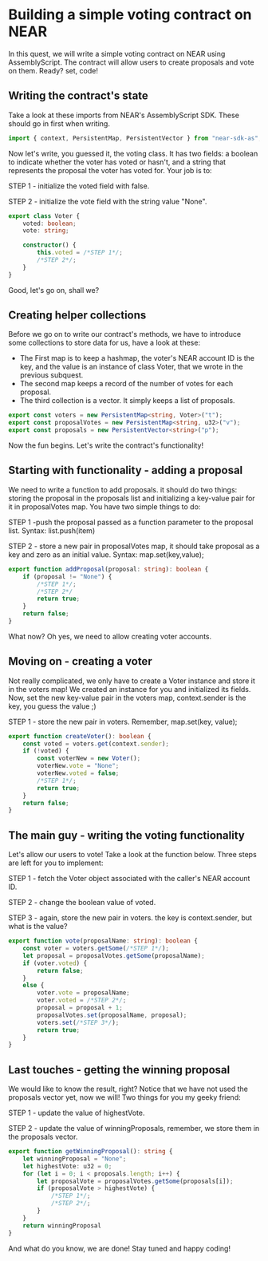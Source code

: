 # Building a simple voting contract on NEAR
In this quest, we will write a simple voting contract on NEAR using AssemblyScript. The contract will allow users to create proposals and vote on them. Ready? set, code!

## Writing the contract's state
Take a look at these imports from NEAR's AssemblyScript SDK. These should go in first when writing.
```ts
import { context, PersistentMap, PersistentVector } from "near-sdk-as";
```
Now let's write, you guessed it, the voting class. It has two fields: a boolean to indicate whether the voter has voted or hasn't, and a string that represents the proposal the voter has voted for.
Your job is to:

STEP 1 - initialize the voted field with false.

STEP 2 - initialize the vote field with the string value "None".
```ts
export class Voter {
    voted: boolean;  
    vote: string;   

    constructor() {
        this.voted = /*STEP 1*/;
        /*STEP 2*/;
    }
}
```
Good, let's go on, shall we?

## Creating helper collections
Before we go on to write our contract's methods, we have to introduce some collections to store data for us, have a look at these:
 - The First map is to keep a hashmap, the voter's NEAR account ID is the key, and the value is an instance of class Voter, that we wrote in the previous subquest.
 - The second map keeps a record of the number of votes for each proposal.
 - The third collection is a vector. It simply keeps a list of proposals.
```ts
export const voters = new PersistentMap<string, Voter>("t");
export const proposalVotes = new PersistentMap<string, u32>("v");
export const proposals = new PersistentVector<string>("p");
```
Now the fun begins. Let's write the contract's functionality!

## Starting with functionality - adding a proposal
We need to write a function to add proposals. it should do two things: storing the proposal in the proposals list and initializing a key-value pair for it in proposalVotes map. You have two simple things to do:

STEP 1 -push the proposal passed as a function parameter to the proposal list. Syntax: list.push(item)

STEP 2 - store a new pair in proposalVotes map, it should take proposal as a key and zero as an initial value. Syntax: map.set(key,value);
```ts
export function addProposal(proposal: string): boolean {
    if (proposal != "None") {
        /*STEP 1*/;
        /*STEP 2*/
        return true;
    }
    return false;
}
```
What now? Oh yes, we need to allow creating voter accounts.

## Moving on - creating a voter
Not really complicated, we only have to create a Voter instance and store it in the voters map! We created an instance for you and initialized its fields. Now, set the new key-value pair in the voters map, context.sender is the key, you guess the value ;)

STEP 1 - store the new pair in voters. Remember, map.set(key, value);
```ts
export function createVoter(): boolean {
    const voted = voters.get(context.sender);
    if (!voted) {
        const voterNew = new Voter();
        voterNew.vote = "None";
        voterNew.voted = false;
        /*STEP 1*/;
        return true;
    }
    return false;
}
```
## The main guy - writing the voting functionality
Let's allow our users to vote! Take a look at the function below.
Three steps are left for you to implement:

STEP 1 - fetch the Voter object associated with the caller's NEAR account ID.

STEP 2 - change the boolean value of voted.

STEP 3 - again, store the new pair in voters. the key is context.sender, but what is the value?
```ts
export function vote(proposalName: string): boolean {
    const voter = voters.getSome(/*STEP 1*/);
    let proposal = proposalVotes.getSome(proposalName);
    if (voter.voted) {
        return false;
    }
    else {
        voter.vote = proposalName;
        voter.voted = /*STEP 2*/;
        proposal = proposal + 1;
        proposalVotes.set(proposalName, proposal);
        voters.set(/*STEP 3*/);
        return true;
    }
}
```

## Last touches - getting the winning proposal
We would like to know the result, right? Notice that we have not used the proposals vector yet, now we will!
Two things for you my geeky friend:

STEP 1 - update the value of highestVote.

STEP 2 - update the value of winningProposals, remember, we store them in the proposals vector.
```ts
export function getWinningProposal(): string {
    let winningProposal = "None";
    let highestVote: u32 = 0;
    for (let i = 0; i < proposals.length; i++) {
        let proposalVote = proposalVotes.getSome(proposals[i]);
        if (proposalVote > highestVote) {
            /*STEP 1*/;
            /*STEP 2*/;
        }
    }
    return winningProposal
}
```
And what do you know, we are done!
Stay tuned and happy coding!
